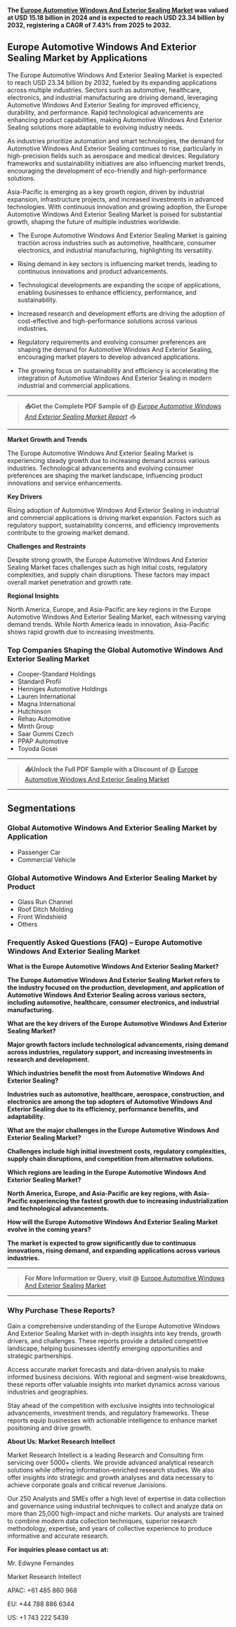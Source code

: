 <p><strong>The <a href="https://www.marketresearchintellect.com/download-sample/?rid=341073&amp;utm_source=Pulse-April-Europe&amp;utm_medium=852">Europe Automotive Windows And Exterior Sealing Market</a> was valued at USD 15.18 billion in 2024 and is expected to reach USD 23.34 billion by 2032, registering a CAGR of 7.43% from 2025 to 2032.</strong></p><h2>Europe Automotive Windows And Exterior Sealing Market by Applications&nbsp;</h2><p><p>The Europe Automotive Windows And Exterior Sealing Market is expected to reach USD 23.34 billion by 2032, fueled by its expanding applications across multiple industries. Sectors such as automotive, healthcare, electronics, and industrial manufacturing are driving demand, leveraging Automotive Windows And Exterior Sealing for improved efficiency, durability, and performance. Rapid technological advancements are enhancing product capabilities, making Automotive Windows And Exterior Sealing solutions more adaptable to evolving industry needs.</p><p>As industries prioritize automation and smart technologies, the demand for Automotive Windows And Exterior Sealing continues to rise, particularly in high-precision fields such as aerospace and medical devices. Regulatory frameworks and sustainability initiatives are also influencing market trends, encouraging the development of eco-friendly and high-performance solutions.</p><p>Asia-Pacific is emerging as a key growth region, driven by industrial expansion, infrastructure projects, and increased investments in advanced technologies. With continuous innovation and growing adoption, the Europe Automotive Windows And Exterior Sealing Market is poised for substantial growth, shaping the future of multiple industries worldwide.</p></p><ul><li><p>The Europe Automotive Windows And Exterior Sealing Market is gaining traction across industries such as automotive, healthcare, consumer electronics, and industrial manufacturing, highlighting its versatility.</p></li><li><p>Rising demand in key sectors is influencing market trends, leading to continuous innovations and product advancements.</p></li><li><p>Technological developments are expanding the scope of applications, enabling businesses to enhance efficiency, performance, and sustainability.</p></li><li><p>Increased research and development efforts are driving the adoption of cost-effective and high-performance solutions across various industries.</p></li><li><p>Regulatory requirements and evolving consumer preferences are shaping the demand for Automotive Windows And Exterior Sealing, encouraging market players to develop advanced applications.</p></li><li><p>The growing focus on sustainability and efficiency is accelerating the integration of Automotive Windows And Exterior Sealing in modern industrial and commercial applications.</p></li></ul><hr /><blockquote><p><strong><span class="font-[700]">📥Get the Complete PDF Sample of @ </span></strong><em><span class="font-[700]"><a href="https://www.marketresearchintellect.com/download-sample/?rid=341073&amp;utm_source=Pulse-April-Europe&amp;utm_medium=852" target="_blank" data-tracking-control-name="article-ssr-frontend-pulse_little-text-block" data-tracking-will-navigate="" data-test-link="">Europe Automotive Windows And Exterior Sealing Market Report</a>&nbsp;📥</span></em></p></blockquote><hr /><p class="" data-start="77" data-end="360"><strong data-start="77" data-end="105">Market Growth and Trends</strong></p><p class="" data-start="77" data-end="360">The Europe Automotive Windows And Exterior Sealing Market is experiencing steady growth due to increasing demand across various industries. Technological advancements and evolving consumer preferences are shaping the market landscape, influencing product innovations and service enhancements.</p><p class="" data-start="362" data-end="606"><strong data-start="362" data-end="377">Key Drivers</strong></p><p class="" data-start="362" data-end="606">Rising adoption of Automotive Windows And Exterior Sealing in industrial and commercial applications is driving market expansion. Factors such as regulatory support, sustainability concerns, and efficiency improvements contribute to the growing market demand.</p><p class="" data-start="608" data-end="849"><strong data-start="608" data-end="637">Challenges and Restraints</strong></p><p class="" data-start="608" data-end="849">Despite strong growth, the Europe Automotive Windows And Exterior Sealing Market faces challenges such as high initial costs, regulatory complexities, and supply chain disruptions. These factors may impact overall market penetration and growth rate.</p><p class="" data-start="851" data-end="1095"><strong data-start="851" data-end="872">Regional Insights</strong></p><p class="" data-start="851" data-end="1095">North America, Europe, and Asia-Pacific are key regions in the Europe Automotive Windows And Exterior Sealing Market, each witnessing varying demand trends. While North America leads in innovation, Asia-Pacific shows rapid growth due to increasing investments.</p><p><h3>Top Companies Shaping the Global Automotive Windows And Exterior Sealing Market </h3><ul><li>Cooper-Standard Holdings</li><li>Standard Profil</li><li>Henniges Automotive Holdings</li><li>Lauren International</li><li>Magna International</li><li>Hutchinson</li><li>Rehau Automotive</li><li>Minth Group</li><li>Saar Gummi Czech</li><li>PPAP Automotive</li><li>Toyoda Gosei</li></ul></p><hr /><blockquote><p><strong>📥Unlock the Full PDF Sample with a Discount of @</strong> <a href="https://www.marketresearchintellect.com/ask-for-discount/?rid=341073&amp;utm_source=Pulse-April-Europe&amp;utm_medium=852">Europe Automotive Windows And Exterior Sealing Market</a></p></blockquote><hr /><p><h2>Segmentations</h2><h3>Global Automotive Windows And Exterior Sealing Market by Application</h3><ul><li>Passenger Car</li><li>Commercial Vehicle</li></ul><h3>Global Automotive Windows And Exterior Sealing Market by Product</h3><ul><li>Glass Run Channel</li><li>Roof Ditch Molding</li><li>Front Windshield</li><li>Others</li></ul></p><h3><strong>Frequently Asked Questions (FAQ) &ndash; Europe Automotive Windows And Exterior Sealing Market</strong></h3><p><strong>What is the Europe Automotive Windows And Exterior Sealing Market?</strong></p><p><strong>The Europe Automotive Windows And Exterior Sealing Market refers to the industry focused on the production, development, and application of Automotive Windows And Exterior Sealing across various sectors, including automotive, healthcare, consumer electronics, and industrial manufacturing.</strong></p><p><strong>What are the key drivers of the Europe Automotive Windows And Exterior Sealing Market?</strong></p><p><strong>Major growth factors include technological advancements, rising demand across industries, regulatory support, and increasing investments in research and development.</strong></p><p><strong>Which industries benefit the most from Automotive Windows And Exterior Sealing?</strong></p><p><strong>Industries such as automotive, healthcare, aerospace, construction, and electronics are among the top adopters of Automotive Windows And Exterior Sealing due to its efficiency, performance benefits, and adaptability.</strong></p><p><strong>What are the major challenges in the Europe Automotive Windows And Exterior Sealing Market?</strong></p><p><strong>Challenges include high initial investment costs, regulatory complexities, supply chain disruptions, and competition from alternative solutions.</strong></p><p><strong>Which regions are leading in the Europe Automotive Windows And Exterior Sealing Market?</strong></p><p><strong>North America, Europe, and Asia-Pacific are key regions, with Asia-Pacific experiencing the fastest growth due to increasing industrialization and technological advancements.</strong></p><p><strong>How will the Europe Automotive Windows And Exterior Sealing Market evolve in the coming years?</strong></p><p><strong>The market is expected to grow significantly due to continuous innovations, rising demand, and expanding applications across various industries.</strong></p><hr /><blockquote><p><span class="font-[700]"><strong>For More Information or Query, visit&nbsp;@</strong>&nbsp;</span><span class="font-[700]"><a href="https://www.marketresearchintellect.com/product/global-automotive-windows-and-exterior-sealing-market-size-and-forecast/?utm_source=Linkedin&utm_medium=852" target="_blank" data-tracking-control-name="article-ssr-frontend-pulse_little-text-block" data-tracking-will-navigate="" data-test-link="">Europe Automotive Windows And Exterior Sealing Market</a></span></p></blockquote><hr /><h3><strong data-start="0" data-end="31">Why Purchase These Reports?</strong></h3><p class="" data-start="35" data-end="297">Gain a comprehensive understanding of the Europe Automotive Windows And Exterior Sealing Market with in-depth insights into key trends, growth drivers, and challenges. These reports provide a detailed competitive landscape, helping businesses identify emerging opportunities and strategic partnerships.</p><p class="" data-start="299" data-end="540">Access accurate market forecasts and data-driven analysis to make informed business decisions. With regional and segment-wise breakdowns, these reports offer valuable insights into market dynamics across various industries and geographies.</p><p class="" data-start="542" data-end="784">Stay ahead of the competition with exclusive insights into technological advancements, investment trends, and regulatory frameworks. These reports equip businesses with actionable intelligence to enhance market positioning and drive growth.</p><p><strong><span class="font-[700]">About Us: Market Research Intellect</span></strong></p><p><span class="">Market Research Intellect is a leading Research and Consulting firm servicing over 5000+ clients. We provide advanced analytical research solutions while offering information-enriched research studies.&nbsp;</span>We also offer insights into strategic and growth analyses and data necessary to achieve corporate goals and critical revenue Janisions.</p><p><span class="">Our 250 Analysts and SMEs offer a high level of expertise in data collection and governance using industrial techniques to collect and analyze data on more than 25,000 high-impact and niche markets. Our analysts are trained to combine modern data collection techniques, superior research methodology, expertise, and years of collective experience to produce informative and accurate research.</span></p><p><strong>For inquiries please contact us at:</strong></p><p>Mr. Edwyne Fernandes</p><p>Market Research Intellect</p><p>APAC: +61 485 860 968</p><p>EU: +44 788 886 6344</p><p>US: +1 743 222 5439</p>